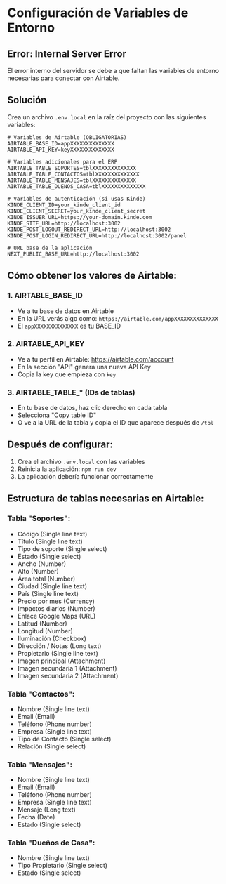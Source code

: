# Configuración de Variables de Entorno

## Error: Internal Server Error

El error interno del servidor se debe a que faltan las variables de entorno necesarias para conectar con Airtable.

## Solución

Crea un archivo `.env.local` en la raíz del proyecto con las siguientes variables:

```env
# Variables de Airtable (OBLIGATORIAS)
AIRTABLE_BASE_ID=appXXXXXXXXXXXXXX
AIRTABLE_API_KEY=keyXXXXXXXXXXXXXX

# Variables adicionales para el ERP
AIRTABLE_TABLE_SOPORTES=tblXXXXXXXXXXXXXX
AIRTABLE_TABLE_CONTACTOS=tblXXXXXXXXXXXXXX
AIRTABLE_TABLE_MENSAJES=tblXXXXXXXXXXXXXX
AIRTABLE_TABLE_DUENOS_CASA=tblXXXXXXXXXXXXXX

# Variables de autenticación (si usas Kinde)
KINDE_CLIENT_ID=your_kinde_client_id
KINDE_CLIENT_SECRET=your_kinde_client_secret
KINDE_ISSUER_URL=https://your-domain.kinde.com
KINDE_SITE_URL=http://localhost:3002
KINDE_POST_LOGOUT_REDIRECT_URL=http://localhost:3002
KINDE_POST_LOGIN_REDIRECT_URL=http://localhost:3002/panel

# URL base de la aplicación
NEXT_PUBLIC_BASE_URL=http://localhost:3002
```

## Cómo obtener los valores de Airtable:

### 1. AIRTABLE_BASE_ID
- Ve a tu base de datos en Airtable
- En la URL verás algo como: `https://airtable.com/appXXXXXXXXXXXXXX`
- El `appXXXXXXXXXXXXXX` es tu BASE_ID

### 2. AIRTABLE_API_KEY
- Ve a tu perfil en Airtable: https://airtable.com/account
- En la sección "API" genera una nueva API Key
- Copia la key que empieza con `key`

### 3. AIRTABLE_TABLE_* (IDs de tablas)
- En tu base de datos, haz clic derecho en cada tabla
- Selecciona "Copy table ID"
- O ve a la URL de la tabla y copia el ID que aparece después de `/tbl`

## Después de configurar:

1. Crea el archivo `.env.local` con las variables
2. Reinicia la aplicación: `npm run dev`
3. La aplicación debería funcionar correctamente

## Estructura de tablas necesarias en Airtable:

### Tabla "Soportes":
- Código (Single line text)
- Título (Single line text)
- Tipo de soporte (Single select)
- Estado (Single select)
- Ancho (Number)
- Alto (Number)
- Área total (Number)
- Ciudad (Single line text)
- País (Single line text)
- Precio por mes (Currency)
- Impactos diarios (Number)
- Enlace Google Maps (URL)
- Latitud (Number)
- Longitud (Number)
- Iluminación (Checkbox)
- Dirección / Notas (Long text)
- Propietario (Single line text)
- Imagen principal (Attachment)
- Imagen secundaria 1 (Attachment)
- Imagen secundaria 2 (Attachment)

### Tabla "Contactos":
- Nombre (Single line text)
- Email (Email)
- Teléfono (Phone number)
- Empresa (Single line text)
- Tipo de Contacto (Single select)
- Relación (Single select)

### Tabla "Mensajes":
- Nombre (Single line text)
- Email (Email)
- Teléfono (Phone number)
- Empresa (Single line text)
- Mensaje (Long text)
- Fecha (Date)
- Estado (Single select)

### Tabla "Dueños de Casa":
- Nombre (Single line text)
- Tipo Propietario (Single select)
- Estado (Single select)
